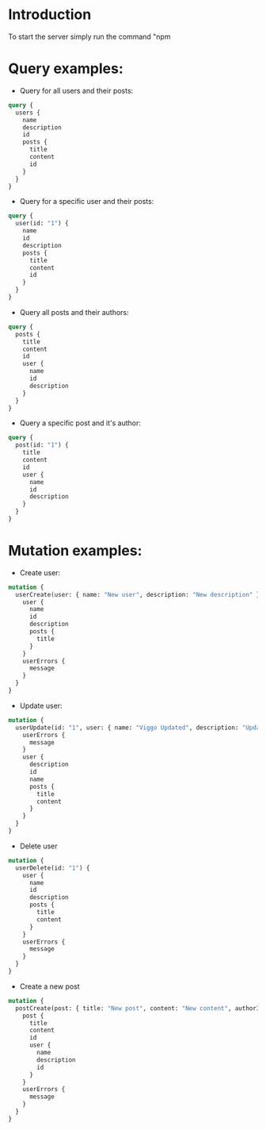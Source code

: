 # Introduction

To start the server simply run the command "npm 

# Query examples:

- Query for all users and their posts:

```graphql
query {
  users {
    name
    description
    id
    posts {
      title
      content
      id
    }
  }
}
```

- Query for a specific user and their posts:

```graphql
query {
  user(id: "1") {
    name
    id
    description
    posts {
      title
      content
      id
    }
  }
}
```

- Query all posts and their authors:

```graphql
query {
  posts {
    title
    content
    id
    user {
      name
      id
      description
    }
  }
}
```

- Query a specific post and it's author:

```graphql
query {
  post(id: "1") {
    title
    content
    id
    user {
      name
      id
      description
    }
  }
}
```

# Mutation examples:

- Create user:

```graphql
mutation {
  userCreate(user: { name: "New user", description: "New description" }) {
    user {
      name
      id
      description
      posts {
        title
      }
    }
    userErrors {
      message
    }
  }
}
```

- Update user:

```graphql
mutation {
  userUpdate(id: "1", user: { name: "Viggo Updated", description: "Updated description" }) {
    userErrors {
      message
    }
    user {
      description
      id
      name
      posts {
        title
        content
      }
    }
  }
}
```

- Delete user

```graphql
mutation {
  userDelete(id: "1") {
    user {
      name
      id
      description
      posts {
        title
        content
      }
    }
    userErrors {
      message
    }
  }
}
```

- Create a new post

```graphql
mutation {
  postCreate(post: { title: "New post", content: "New content", authorId: "2" }) {
    post {
      title
      content
      id
      user {
        name
        description
        id
      }
    }
    userErrors {
      message
    }
  }
}
```
